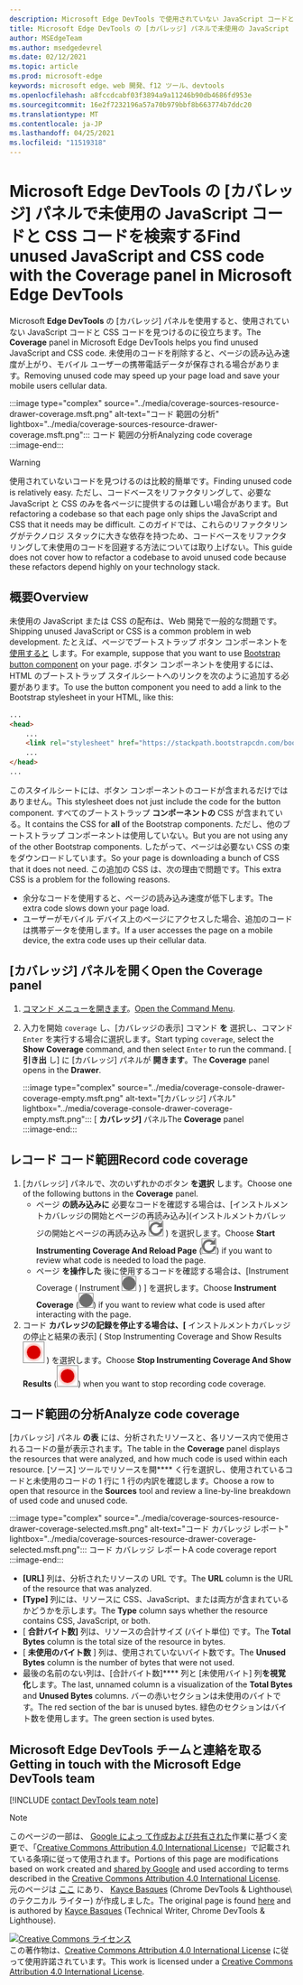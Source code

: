 ```yaml
---
description: Microsoft Edge DevTools で使用されていない JavaScript コードと CSS コードを見つけて分析する方法。
title: Microsoft Edge DevTools の [カバレッジ] パネルで未使用の JavaScript と CSS コードを検索する
author: MSEdgeTeam
ms.author: msedgedevrel
ms.date: 02/12/2021
ms.topic: article
ms.prod: microsoft-edge
keywords: microsoft edge、web 開発、f12 ツール、devtools
ms.openlocfilehash: a8fccdcabf03f3894a9a11246b90db4686fd953e
ms.sourcegitcommit: 16e2f7232196a57a70b979bbf8b663774b7ddc20
ms.translationtype: MT
ms.contentlocale: ja-JP
ms.lasthandoff: 04/25/2021
ms.locfileid: "11519318"
---
```

<!-- Copyright Kayce Basques 

   Licensed under the Apache License, Version 2.0 (the "License");
   you may not use this file except in compliance with the License.
   You may obtain a copy of the License at

       https://www.apache.org/licenses/LICENSE-2.0

   Unless required by applicable law or agreed to in writing, software
   distributed under the License is distributed on an "AS IS" BASIS,
   WITHOUT WARRANTIES OR CONDITIONS OF ANY KIND, either express or implied.
   See the License for the specific language governing permissions and
   limitations under the License.  -->

# <a name="find-unused-javascript-and-css-code-with-the-coverage-panel-in-microsoft-edge-devtools"></a><span data-ttu-id="ac21e-104">Microsoft Edge DevTools の [カバレッジ] パネルで未使用の JavaScript コードと CSS コードを検索する</span><span class="sxs-lookup"><span data-stu-id="ac21e-104">Find unused JavaScript and CSS code with the Coverage panel in Microsoft Edge DevTools</span></span>  

<span data-ttu-id="ac21e-105">Microsoft **Edge DevTools** の [カバレッジ] パネルを使用すると、使用されていない JavaScript コードと CSS コードを見つけるのに役立ちます。</span><span class="sxs-lookup"><span data-stu-id="ac21e-105">The **Coverage** panel in Microsoft Edge DevTools helps you find unused JavaScript and CSS code.</span></span>  <span data-ttu-id="ac21e-106">未使用のコードを削除すると、ページの読み込み速度が上がり、モバイル ユーザーの携帯電話データが保存される場合があります。</span><span class="sxs-lookup"><span data-stu-id="ac21e-106">Removing unused code may speed up your page load and save your mobile users cellular data.</span></span>  

:::image type="complex" source="../media/coverage-sources-resource-drawer-coverage.msft.png" alt-text="コード 範囲の分析" lightbox="../media/coverage-sources-resource-drawer-coverage.msft.png":::
   <span data-ttu-id="ac21e-108">コード 範囲の分析</span><span class="sxs-lookup"><span data-stu-id="ac21e-108">Analyzing code coverage</span></span>  
:::image-end:::  

> [!WARNING]
> <span data-ttu-id="ac21e-109">使用されていないコードを見つけるのは比較的簡単です。</span><span class="sxs-lookup"><span data-stu-id="ac21e-109">Finding unused code is relatively easy.</span></span>  <span data-ttu-id="ac21e-110">ただし、コードベースをリファクタリングして、必要な JavaScript と CSS のみを各ページに提供するのは難しい場合があります。</span><span class="sxs-lookup"><span data-stu-id="ac21e-110">But refactoring a codebase so that each page only ships the JavaScript and CSS that it needs may be difficult.</span></span>  <span data-ttu-id="ac21e-111">このガイドでは、これらのリファクタリングがテクノロジ スタックに大きな依存を持つため、コードベースをリファクタリングして未使用のコードを回避する方法については取り上げない。</span><span class="sxs-lookup"><span data-stu-id="ac21e-111">This guide does not cover how to refactor a codebase to avoid unused code because these refactors depend highly on your technology stack.</span></span>  

## <a name="overview"></a><span data-ttu-id="ac21e-112">概要</span><span class="sxs-lookup"><span data-stu-id="ac21e-112">Overview</span></span>  

<span data-ttu-id="ac21e-113">未使用の JavaScript または CSS の配布は、Web 開発で一般的な問題です。</span><span class="sxs-lookup"><span data-stu-id="ac21e-113">Shipping unused JavaScript or CSS is a common problem in web development.</span></span>  <span data-ttu-id="ac21e-114">たとえば、ページでブートストラップ ボタン コンポーネントを [使用すると][BootstrapButtons] します。</span><span class="sxs-lookup"><span data-stu-id="ac21e-114">For example, suppose that you want to use [Bootstrap button component][BootstrapButtons] on your page.</span></span>  <span data-ttu-id="ac21e-115">ボタン コンポーネントを使用するには、HTML のブートストラップ スタイルシートへのリンクを次のように追加する必要があります。</span><span class="sxs-lookup"><span data-stu-id="ac21e-115">To use the button component you need to add a link to the Bootstrap stylesheet in your HTML, like this:</span></span>  

```html
...
<head>
    ...
    <link rel="stylesheet" href="https://stackpath.bootstrapcdn.com/bootstrap/4.3.1/css/bootstrap.min.css" integrity="sha384-ggOyR0iXCbMQv3Xipma34MD+dH/1fQ784/j6cY/iJTQUOhcWr7x9JvoRxT2MZw1T" crossorigin="anonymous">
    ...
</head>
...
```  

<span data-ttu-id="ac21e-116">このスタイルシートには、ボタン コンポーネントのコードが含まれるだけではありません。</span><span class="sxs-lookup"><span data-stu-id="ac21e-116">This stylesheet does not just include the code for the button component.</span></span>  <span data-ttu-id="ac21e-117">すべてのブートストラップ **コンポーネントの** CSS が含まれている。</span><span class="sxs-lookup"><span data-stu-id="ac21e-117">It contains the CSS for **all** of the Bootstrap components.</span></span>  <span data-ttu-id="ac21e-118">ただし、他のブートストラップ コンポーネントは使用していない。</span><span class="sxs-lookup"><span data-stu-id="ac21e-118">But you are not using any of the other Bootstrap components.</span></span>  <span data-ttu-id="ac21e-119">したがって、ページは必要ない CSS の束をダウンロードしています。</span><span class="sxs-lookup"><span data-stu-id="ac21e-119">So your page is downloading a bunch of CSS that it does not need.</span></span>  <span data-ttu-id="ac21e-120">この追加の CSS は、次の理由で問題です。</span><span class="sxs-lookup"><span data-stu-id="ac21e-120">This extra CSS is a problem for the following reasons.</span></span>  

*   <span data-ttu-id="ac21e-121">余分なコードを使用すると、ページの読み込み速度が低下します。</span><span class="sxs-lookup"><span data-stu-id="ac21e-121">The extra code slows down your page load.</span></span>  <!--Navigate to [Render-Blocking CSS][render].  -->  
*   <span data-ttu-id="ac21e-122">ユーザーがモバイル デバイス上のページにアクセスした場合、追加のコードは携帯データを使用します。</span><span class="sxs-lookup"><span data-stu-id="ac21e-122">If a user accesses the page on a mobile device, the extra code uses up their cellular data.</span></span>  
    
<!--[render]: /web/fundamentals/performance/critical-rendering-path/render-blocking-css  -->  

## <a name="open-the-coverage-panel"></a><span data-ttu-id="ac21e-123">[カバレッジ] パネルを開く</span><span class="sxs-lookup"><span data-stu-id="ac21e-123">Open the Coverage panel</span></span>  

1.  <span data-ttu-id="ac21e-124">[コマンド メニューを開きます][DevToolsCommandMenu]。</span><span class="sxs-lookup"><span data-stu-id="ac21e-124">[Open the Command Menu][DevToolsCommandMenu].</span></span>  
1.  <span data-ttu-id="ac21e-125">入力を開始 `coverage` し、[カバレッジの表示] コマンド **を** 選択し、コマンド `Enter` を実行する場合に選択します。</span><span class="sxs-lookup"><span data-stu-id="ac21e-125">Start typing `coverage`, select the **Show Coverage** command, and then select `Enter` to run the command.</span></span>  <span data-ttu-id="ac21e-126">[ **引き出** し] に [カバレッジ] パネルが **開きます**。</span><span class="sxs-lookup"><span data-stu-id="ac21e-126">The **Coverage** panel opens in the **Drawer**.</span></span>  

    :::image type="complex" source="../media/coverage-console-drawer-coverage-empty.msft.png" alt-text="[カバレッジ] パネル" lightbox="../media/coverage-console-drawer-coverage-empty.msft.png":::
       <span data-ttu-id="ac21e-128">[ **カバレッジ]** パネル</span><span class="sxs-lookup"><span data-stu-id="ac21e-128">The **Coverage** panel</span></span>  
    :::image-end:::  
    
## <a name="record-code-coverage"></a><span data-ttu-id="ac21e-129">レコード コード範囲</span><span class="sxs-lookup"><span data-stu-id="ac21e-129">Record code coverage</span></span>  

1.  <span data-ttu-id="ac21e-130">[カバレッジ] パネルで、次のいずれかのボタン **を選択** します。</span><span class="sxs-lookup"><span data-stu-id="ac21e-130">Choose one of the following buttons in the **Coverage** panel.</span></span>  
    *   <span data-ttu-id="ac21e-131">ページ **の読み込みに** 必要なコードを確認する場合は、[インストルメントカバレッジの開始とページの再読み込み]\(インストルメントカバレッジの開始とページの再読み込み ![ ](../media/reload-icon.msft.png) \) を選択します。</span><span class="sxs-lookup"><span data-stu-id="ac21e-131">Choose **Start Instrumenting Coverage And Reload Page** \(![Start Instrumenting Coverage And Reload Page](../media/reload-icon.msft.png)\) if you want to review what code is needed to load the page.</span></span>  
    *   <span data-ttu-id="ac21e-132">ページ **を操作した** 後に使用するコードを確認する場合は、[Instrument Coverage \( Instrument ![ Coverage ](../media/record-icon.msft.png) \) ] を選択します。</span><span class="sxs-lookup"><span data-stu-id="ac21e-132">Choose **Instrument Coverage** \(![Instrument Coverage](../media/record-icon.msft.png)\) if you want to review what code is used after interacting with the page.</span></span>  
1.  <span data-ttu-id="ac21e-133">コード **カバレッジの記録を停止する場合は、[** インストルメントカバレッジの停止と結果の表示] \( Stop Instrumenting Coverage and Show Results ![ ](../media/stop-icon.msft.png) \) を選択します。</span><span class="sxs-lookup"><span data-stu-id="ac21e-133">Choose **Stop Instrumenting Coverage And Show Results** \(![Stop Instrumenting Coverage And Show Results](../media/stop-icon.msft.png)\) when you want to stop recording code coverage.</span></span>  
    
## <a name="analyze-code-coverage"></a><span data-ttu-id="ac21e-134">コード範囲の分析</span><span class="sxs-lookup"><span data-stu-id="ac21e-134">Analyze code coverage</span></span>  

<span data-ttu-id="ac21e-135">[カバレッジ] パネル **の表** には、分析されたリソースと、各リソース内で使用されるコードの量が表示されます。</span><span class="sxs-lookup"><span data-stu-id="ac21e-135">The table in the **Coverage** panel displays the resources that were analyzed, and how much code is used within each resource.</span></span>  <span data-ttu-id="ac21e-136">[ソース] ツールでリソースを開\*\*\*\* く行を選択し、使用されているコードと未使用のコードの 1 行に 1 行の内訳を確認します。</span><span class="sxs-lookup"><span data-stu-id="ac21e-136">Choose a row to open that resource in the **Sources** tool and review a line-by-line breakdown of used code and unused code.</span></span>  

:::image type="complex" source="../media/coverage-sources-resource-drawer-coverage-selected.msft.png" alt-text="コード カバレッジ レポート" lightbox="../media/coverage-sources-resource-drawer-coverage-selected.msft.png":::
   <span data-ttu-id="ac21e-138">コード カバレッジ レポート</span><span class="sxs-lookup"><span data-stu-id="ac21e-138">A code coverage report</span></span>  
:::image-end:::  

*   <span data-ttu-id="ac21e-139">**[URL]** 列は、分析されたリソースの URL です。</span><span class="sxs-lookup"><span data-stu-id="ac21e-139">The **URL** column is the URL of the resource that was analyzed.</span></span>  
*   <span data-ttu-id="ac21e-140">**[Type]** 列には、リソースに CSS、JavaScript、または両方が含まれているかどうかを示します。</span><span class="sxs-lookup"><span data-stu-id="ac21e-140">The **Type** column says whether the resource contains CSS, JavaScript, or both.</span></span>  
*   <span data-ttu-id="ac21e-141">[ **合計バイト数]** 列は、リソースの合計サイズ (バイト単位) です。</span><span class="sxs-lookup"><span data-stu-id="ac21e-141">The **Total Bytes** column is the total size of the resource in bytes.</span></span>  
*   <span data-ttu-id="ac21e-142">[ **未使用のバイト数** ] 列は、使用されていないバイト数です。</span><span class="sxs-lookup"><span data-stu-id="ac21e-142">The **Unused Bytes** column is the number of bytes that were not used.</span></span>  
*   <span data-ttu-id="ac21e-143">最後の名前のない列は、[合計バイト数]\*\*\*\* 列と [未使用バイト] 列**を視覚化**します。</span><span class="sxs-lookup"><span data-stu-id="ac21e-143">The last, unnamed column is a visualization of the **Total Bytes** and **Unused Bytes** columns.</span></span>  <span data-ttu-id="ac21e-144">バーの赤いセクションは未使用のバイトです。</span><span class="sxs-lookup"><span data-stu-id="ac21e-144">The red section of the bar is unused bytes.</span></span>  <span data-ttu-id="ac21e-145">緑色のセクションはバイト数を使用します。</span><span class="sxs-lookup"><span data-stu-id="ac21e-145">The green section is used bytes.</span></span>  
    
## <a name="getting-in-touch-with-the-microsoft-edge-devtools-team"></a><span data-ttu-id="ac21e-146">Microsoft Edge DevTools チームと連絡を取る</span><span class="sxs-lookup"><span data-stu-id="ac21e-146">Getting in touch with the Microsoft Edge DevTools team</span></span>  

[!INCLUDE [contact DevTools team note](../includes/contact-devtools-team-note.md)]  

<!-- links -->  

[DevToolsCommandMenu]: ../command-menu/index.md "[Microsoft Edge DevTools コマンド] メニューメニューを使用してコマンドを実行|Microsoft Docs"  

[BootstrapButtons]: https://getbootstrap.com/docs/4.3/components/buttons "ボタン - ブートストラップ"  

> [!NOTE]
> <span data-ttu-id="ac21e-149">このページの一部は、 [Google によっ て作成および共有された][GoogleSitePolicies]作業に基づく変更で、「[Creative Commons Attribution 4.0 International License][CCA4IL]」で記載されている条項に従って使用されます。</span><span class="sxs-lookup"><span data-stu-id="ac21e-149">Portions of this page are modifications based on work created and [shared by Google][GoogleSitePolicies] and used according to terms described in the [Creative Commons Attribution 4.0 International License][CCA4IL].</span></span>  
> <span data-ttu-id="ac21e-150">元のページは [ここ](https://developers.google.com/web/tools/chrome-devtools/coverage/index) にあり、 [Kayce Basques][KayceBasques] \(Chrome DevTools \& Lighthouse\ のテクニカル ライター) が作成しました。</span><span class="sxs-lookup"><span data-stu-id="ac21e-150">The original page is found [here](https://developers.google.com/web/tools/chrome-devtools/coverage/index) and is authored by [Kayce Basques][KayceBasques] \(Technical Writer, Chrome DevTools \& Lighthouse\).</span></span>  

[![Creative Commons ライセンス][CCby4Image]][CCA4IL]  
<span data-ttu-id="ac21e-152">この著作物は、[Creative Commons Attribution 4.0 International License][CCA4IL] に従って使用許諾されています。</span><span class="sxs-lookup"><span data-stu-id="ac21e-152">This work is licensed under a [Creative Commons Attribution 4.0 International License][CCA4IL].</span></span>  

[CCA4IL]: https://creativecommons.org/licenses/by/4.0  
[CCby4Image]: https://i.creativecommons.org/l/by/4.0/88x31.png  
[GoogleSitePolicies]: https://developers.google.com/terms/site-policies  
[KayceBasques]: https://developers.google.com/web/resources/contributors/kaycebasques  
